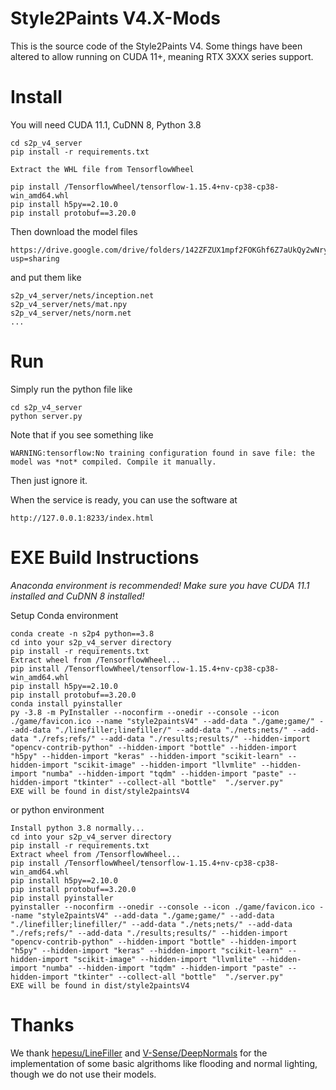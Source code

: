 ﻿# Style2Paints V4.X-Mods

This is the source code of the Style2Paints V4. Some things have been altered to allow running on CUDA 11+, meaning RTX 3XXX series support.

# Install

You will need CUDA 11.1, CuDNN 8, Python 3.8

    cd s2p_v4_server
    pip install -r requirements.txt
    
    Extract the WHL file from TensorflowWheel
    
    pip install /TensorflowWheel/tensorflow-1.15.4+nv-cp38-cp38-win_amd64.whl
    pip install h5py==2.10.0
    pip install protobuf==3.20.0

Then download the model files

    https://drive.google.com/drive/folders/142ZFZUX1mpf2FOKGhf6Z7aUkQy2wNryF?usp=sharing

and put them like

    s2p_v4_server/nets/inception.net
    s2p_v4_server/nets/mat.npy
    s2p_v4_server/nets/norm.net
    ...

# Run

Simply run the python file like

    cd s2p_v4_server
    python server.py

Note that if you see something like 

    WARNING:tensorflow:No training configuration found in save file: the model was *not* compiled. Compile it manually.

Then just ignore it.

When the service is ready, you can use the software at

    http://127.0.0.1:8233/index.html
    
# EXE Build Instructions

*Anaconda environment is recommended!*
*Make sure you have CUDA 11.1 installed and CuDNN 8 installed!*

Setup Conda environment
    
    conda create -n s2p4 python==3.8
    cd into your s2p_v4_server directory
    pip install -r requirements.txt
    Extract wheel from /TensorflowWheel...
    pip install /TensorflowWheel/tensorflow-1.15.4+nv-cp38-cp38-win_amd64.whl
    pip install h5py==2.10.0
    pip install protobuf==3.20.0
    conda install pyinstaller
    py -3.8 -m PyInstaller --noconfirm --onedir --console --icon ./game/favicon.ico --name "style2paintsV4" --add-data "./game;game/" --add-data "./linefiller;linefiller/" --add-data "./nets;nets/" --add-data "./refs;refs/" --add-data "./results;results/" --hidden-import "opencv-contrib-python" --hidden-import "bottle" --hidden-import "h5py" --hidden-import "keras" --hidden-import "scikit-learn" --hidden-import "scikit-image" --hidden-import "llvmlite" --hidden-import "numba" --hidden-import "tqdm" --hidden-import "paste" --hidden-import "tkinter" --collect-all "bottle"  "./server.py"
    EXE will be found in dist/style2paintsV4
    
or python environment

    Install python 3.8 normally...
    cd into your s2p_v4_server directory
    pip install -r requirements.txt
    Extract wheel from /TensorflowWheel...
    pip install /TensorflowWheel/tensorflow-1.15.4+nv-cp38-cp38-win_amd64.whl
    pip install h5py==2.10.0
    pip install protobuf==3.20.0
    pip install pyinstaller
    pyinstaller --noconfirm --onedir --console --icon ./game/favicon.ico --name "style2paintsV4" --add-data "./game;game/" --add-data "./linefiller;linefiller/" --add-data "./nets;nets/" --add-data "./refs;refs/" --add-data "./results;results/" --hidden-import "opencv-contrib-python" --hidden-import "bottle" --hidden-import "h5py" --hidden-import "keras" --hidden-import "scikit-learn" --hidden-import "scikit-image" --hidden-import "llvmlite" --hidden-import "numba" --hidden-import "tqdm" --hidden-import "paste" --hidden-import "tkinter" --collect-all "bottle"  "./server.py"
    EXE will be found in dist/style2paintsV4

    
# Thanks

We thank [hepesu/LineFiller](https://github.com/hepesu/LineFiller) and [V-Sense/DeepNormals](https://github.com/V-Sense/DeepNormals) for the implementation of some basic algrithoms like flooding and normal lighting, though we do not use their models.
